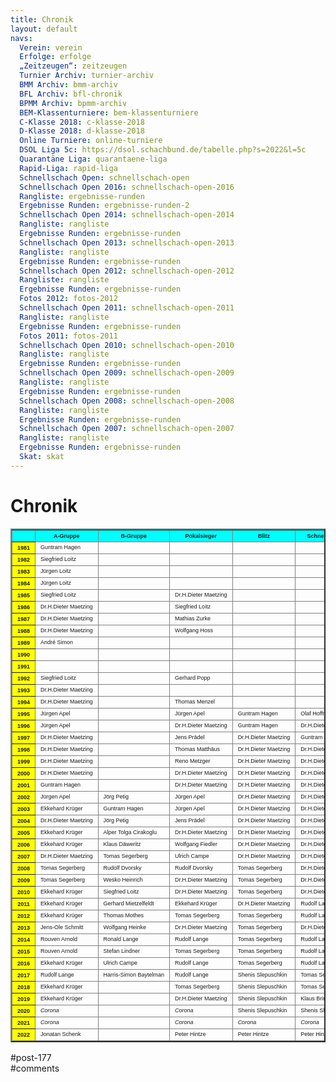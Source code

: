 ```yaml
---
title: Chronik 
layout: default
navs:
  Verein: verein
  Erfolge: erfolge
  „Zeitzeugen“: zeitzeugen
  Turnier Archiv: turnier-archiv
  BMM Archiv: bmm-archiv
  BFL Archiv: bfl-chronik
  BPMM Archiv: bpmm-archiv
  BEM-Klassenturniere: bem-klassenturniere
  C-Klasse 2018: c-klasse-2018
  D-Klasse 2018: d-klasse-2018
  Online Turniere: online-turniere
  DSOL Liga 5c: https://dsol.schachbund.de/tabelle.php?s=2022&l=5c
  Quarantäne Liga: quarantaene-liga
  Rapid-Liga: rapid-liga
  Schnellschach Open: schnellschach-open
  Schnellschach Open 2016: schnellschach-open-2016
  Rangliste: ergebnisse-runden
  Ergebnisse Runden: ergebnisse-runden-2
  Schnellschach Open 2014: schnellschach-open-2014
  Rangliste: rangliste
  Ergebnisse Runden: ergebnisse-runden
  Schnellschach Open 2013: schnellschach-open-2013
  Rangliste: rangliste
  Ergebnisse Runden: ergebnisse-runden
  Schnellschach Open 2012: schnellschach-open-2012
  Rangliste: rangliste
  Ergebnisse Runden: ergebnisse-runden
  Fotos 2012: fotos-2012
  Schnellschach Open 2011: schnellschach-open-2011
  Rangliste: rangliste
  Ergebnisse Runden: ergebnisse-runden
  Fotos 2011: fotos-2011
  Schnellschach Open 2010: schnellschach-open-2010
  Rangliste: rangliste
  Ergebnisse Runden: ergebnisse-runden
  Schnellschach Open 2009: schnellschach-open-2009
  Rangliste: rangliste
  Ergebnisse Runden: ergebnisse-runden
  Schnellschach Open 2008: schnellschach-open-2008
  Rangliste: rangliste
  Ergebnisse Runden: ergebnisse-runden
  Schnellschach Open 2007: schnellschach-open-2007
  Rangliste: rangliste
  Ergebnisse Runden: ergebnisse-runden
  Skat: skat
---
```

<div class="post-177 page type-page status-publish hentry" id="post-177">
<h1 class="entry-title">Chronik</h1>
<div class="entry-content">
<table border="2" class="clean bmmarchiv">
<thead>
<tr>
<th bgcolor="#00FFFF"></th>
<th bgcolor="#00FFFF"><span style="font-family: Arial; font-size: xx-small;">A-Gruppe</span></th>
<th bgcolor="#00FFFF"><span style="font-family: Arial; font-size: xx-small;">B-Gruppe</span></th>
<th bgcolor="#00FFFF"><span style="font-family: Arial; font-size: xx-small;">Pokalsieger</span></th>
<th bgcolor="#00FFFF"><span style="font-family: Arial; font-size: xx-small;">Blitz</span></th>
<th bgcolor="#00FFFF"><span style="font-family: Arial; font-size: xx-small;">Schnellschach</span></th>
<th bgcolor="#00FFFF"><span style="font-family: Arial; font-size: xx-small;">Weihnachtsturnier</span></th>
</tr>
<tr>
<th bgcolor="#FFFF00"><span style="font-family: Arial; font-size: xx-small;">1981</span></th>
<td><span style="font-family: Arial; font-size: xx-small;">Guntram Hagen</span></td>
<td></td>
<td></td>
<td></td>
<td></td>
<td></td>
</tr>
<tr>
<th bgcolor="#FFFF00"><span style="font-family: Arial; font-size: xx-small;">1982</span></th>
<td><span style="font-family: Arial; font-size: xx-small;">Siegfried Loitz</span></td>
<td></td>
<td></td>
<td></td>
<td></td>
<td></td>
</tr>
<tr>
<th bgcolor="#FFFF00"><span style="font-family: Arial; font-size: xx-small;">1983</span></th>
<td><span style="font-family: Arial; font-size: xx-small;">Jürgen Loitz</span></td>
<td></td>
<td></td>
<td></td>
<td></td>
<td></td>
</tr>
<tr>
<th bgcolor="#FFFF00"><span style="font-family: Arial; font-size: xx-small;">1984</span></th>
<td><span style="font-family: Arial; font-size: xx-small;">Jürgen Loitz</span></td>
<td></td>
<td></td>
<td></td>
<td></td>
<td></td>
</tr>
<tr>
<th bgcolor="#FFFF00"><span style="font-family: Arial; font-size: xx-small;">1985</span></th>
<td><span style="font-family: Arial; font-size: xx-small;">Siegfried Loitz</span></td>
<td></td>
<td><span style="font-family: Arial; font-size: xx-small;">Dr.H.Dieter Maetzing</span></td>
<td></td>
<td></td>
<td></td>
</tr>
<tr>
<th bgcolor="#FFFF00"><span style="font-family: Arial; font-size: xx-small;">1986</span></th>
<td><span style="font-family: Arial; font-size: xx-small;">Dr.H.Dieter Maetzing</span></td>
<td></td>
<td><span style="font-family: Arial; font-size: xx-small;">Siegfried Loitz</span></td>
<td></td>
<td></td>
<td></td>
</tr>
<tr>
<th bgcolor="#FFFF00"><span style="font-family: Arial; font-size: xx-small;">1987</span></th>
<td><span style="font-family: Arial; font-size: xx-small;">Dr.H.Dieter Maetzing</span></td>
<td></td>
<td><span style="font-family: Arial; font-size: xx-small;">Mathias Zurke</span></td>
<td></td>
<td></td>
<td></td>
</tr>
<tr>
<th bgcolor="#FFFF00"><span style="font-family: Arial; font-size: xx-small;">1988</span></th>
<td><span style="font-family: Arial; font-size: xx-small;">Dr.H.Dieter Maetzing</span></td>
<td></td>
<td><span style="font-family: Arial; font-size: xx-small;">Wolfgang Hoss</span></td>
<td></td>
<td></td>
<td></td>
</tr>
<tr>
<th bgcolor="#FFFF00"><span style="font-family: Arial; font-size: xx-small;">1989</span></th>
<td><span style="font-family: Arial; font-size: xx-small;">André Simon</span></td>
<td></td>
<td></td>
<td></td>
<td></td>
<td></td>
</tr>
<tr>
<th bgcolor="#FFFF00"><span style="font-family: Arial; font-size: xx-small;">1990</span></th>
<td></td>
<td></td>
<td></td>
<td></td>
<td></td>
<td></td>
</tr>
<tr>
<th bgcolor="#FFFF00"><span style="font-family: Arial; font-size: xx-small;">1991</span></th>
<td></td>
<td></td>
<td></td>
<td></td>
<td></td>
<td><span style="font-family: Arial; font-size: xx-small;">André Simon</span></td>
</tr>
<tr>
<th bgcolor="#FFFF00"><span style="font-family: Arial; font-size: xx-small;">1992</span></th>
<td><span style="font-family: Arial; font-size: xx-small;">Siegfried Loitz</span></td>
<td></td>
<td><span style="font-family: Arial; font-size: xx-small;">Gerhard Popp</span></td>
<td></td>
<td></td>
<td><span style="font-family: Arial; font-size: xx-small;">Manfred Smala</span></td>
</tr>
<tr>
<th bgcolor="#FFFF00"><span style="font-family: Arial; font-size: xx-small;">1993</span></th>
<td><span style="font-family: Arial; font-size: xx-small;">Dr.H.Dieter Maetzing</span></td>
<td></td>
<td></td>
<td></td>
<td></td>
<td><span style="font-family: Arial; font-size: xx-small;">Dr.H.Dieter Maetzing</span></td>
</tr>
<tr>
<th bgcolor="#FFFF00"><span style="font-family: Arial; font-size: xx-small;">1994</span></th>
<td><span style="font-family: Arial; font-size: xx-small;">Dr.H.Dieter Maetzing</span></td>
<td></td>
<td><span style="font-family: Arial; font-size: xx-small;">Thomas Menzel</span></td>
<td></td>
<td></td>
<td><span style="font-family: Arial; font-size: xx-small;">Dr.H.Dieter Maetzing</span></td>
</tr>
<tr>
<th bgcolor="#FFFF00"><span style="font-family: Arial; font-size: xx-small;">1995</span></th>
<td><span style="font-family: Arial; font-size: xx-small;">Jürgen Apel</span></td>
<td></td>
<td><span style="font-family: Arial; font-size: xx-small;">Jürgen Apel</span></td>
<td><span style="font-family: Arial; font-size: xx-small;">Guntram Hagen</span></td>
<td><span style="font-family: Arial; font-size: xx-small;">Olaf Hoffmann</span></td>
<td><span style="font-family: Arial; font-size: xx-small;">Jürgen Apel</span></td>
</tr>
<tr>
<th bgcolor="#FFFF00"><span style="font-family: Arial; font-size: xx-small;">1996</span></th>
<td><span style="font-family: Arial; font-size: xx-small;">Jürgen Apel</span></td>
<td></td>
<td><span style="font-family: Arial; font-size: xx-small;">Dr.H.Dieter Maetzing</span></td>
<td><span style="font-family: Arial; font-size: xx-small;">Guntram Hagen</span></td>
<td><span style="font-family: Arial; font-size: xx-small;">Dr.H.Dieter Maetzing</span></td>
<td><span style="font-family: Arial; font-size: xx-small;">Dr.H.Dieter Maetzing</span></td>
</tr>
<tr>
<th bgcolor="#FFFF00"><span style="font-family: Arial; font-size: xx-small;">1997</span></th>
<td><span style="font-family: Arial; font-size: xx-small;">Dr.H.Dieter Maetzing</span></td>
<td></td>
<td><span style="font-family: Arial; font-size: xx-small;">Jens Prädel</span></td>
<td><span style="font-family: Arial; font-size: xx-small;">Dr.H.Dieter Maetzing</span></td>
<td><span style="font-family: Arial; font-size: xx-small;">Guntram Hagen</span></td>
<td><span style="font-family: Arial; font-size: xx-small;">Jörn Klinckmann</span></td>
</tr>
<tr>
<th bgcolor="#FFFF00"><span style="font-family: Arial; font-size: xx-small;">1998</span></th>
<td nowrap="nowrap"><span style="font-family: Arial; font-size: xx-small;">Dr.H.Dieter Maetzing</span></td>
<td></td>
<td nowrap="nowrap"><span style="font-family: Arial; font-size: xx-small;">Thomas Matthäus</span></td>
<td nowrap="nowrap"><span style="font-family: Arial; font-size: xx-small;">Dr.H.Dieter Maetzing</span></td>
<td nowrap="nowrap"><span style="font-family: Arial; font-size: xx-small;">Dr.H.Dieter Maetzing</span></td>
<td nowrap="nowrap"><span style="font-family: Arial; font-size: xx-small;">Dr.H.Dieter Maetzing</span></td>
</tr>
<tr>
<th bgcolor="#FFFF00"><span style="font-family: Arial; font-size: xx-small;">1999</span></th>
<td><span style="font-family: Arial; font-size: xx-small;">Dr.H.Dieter Maetzing</span></td>
<td></td>
<td nowrap="nowrap"><span style="font-family: Arial; font-size: xx-small;">Reno Metzger</span></td>
<td nowrap="nowrap"><span style="font-family: Arial; font-size: xx-small;">Dr.H.Dieter Maetzing</span></td>
<td nowrap="nowrap"><span style="font-family: Arial; font-size: xx-small;">Dr.H.Dieter Maetzing</span></td>
<td><span style="font-family: Arial; font-size: xx-small;">Jürgen Krug</span></td>
</tr>
<tr>
<th bgcolor="#FFFF00"><span style="font-family: Arial; font-size: xx-small;">2000</span></th>
<td><span style="font-family: Arial; font-size: xx-small;">Dr.H.Dieter Maetzing</span></td>
<td></td>
<td nowrap="nowrap"><span style="font-family: Arial; font-size: xx-small;">Dr.H.Dieter Maetzing</span></td>
<td nowrap="nowrap"><span style="font-family: Arial; font-size: xx-small;">Dr.H.Dieter Maetzing</span></td>
<td nowrap="nowrap"><span style="font-family: Arial; font-size: xx-small;">Dr.H.Dieter Maetzing</span></td>
<td nowrap="nowrap"><span style="font-family: Arial; font-size: xx-small;">Dr.H.Dieter Maetzing</span></td>
</tr>
<tr>
<th bgcolor="#FFFF00"><span style="font-family: Arial; font-size: xx-small;">2001</span></th>
<td><span style="font-family: Arial; font-size: xx-small;">Guntram Hagen</span></td>
<td></td>
<td><span style="font-family: Arial; font-size: xx-small;">Dr.H.Dieter Maetzing</span></td>
<td><span style="font-family: Arial; font-size: xx-small;">Dr.H.Dieter Maetzing</span></td>
<td><span style="font-family: Arial; font-size: xx-small;">Dr.H.Dieter Maetzing</span></td>
<td><span style="font-family: Arial; font-size: xx-small;">Wesko Heinrich</span></td>
</tr>
<tr>
<th bgcolor="#FFFF00"><span style="font-family: Arial; font-size: xx-small;">2002</span></th>
<td><span style="font-family: Arial; font-size: xx-small;">Jürgen Apel</span></td>
<td><span style="font-family: Arial; font-size: xx-small;">Jörg Petig</span></td>
<td><span style="font-family: Arial; font-size: xx-small;">Jürgen Apel</span></td>
<td><span style="font-family: Arial; font-size: xx-small;">Dr.H.Dieter Maetzing</span></td>
<td><span style="font-family: Arial; font-size: xx-small;">Dr.H.Dieter Maetzing</span></td>
<td></td>
</tr>
<tr>
<th bgcolor="#FFFF00"><span style="font-family: Arial; font-size: xx-small;">2003</span></th>
<td><span style="font-family: Arial; font-size: xx-small;">Ekkehard Krüger</span></td>
<td><span style="font-family: Arial; font-size: xx-small;">Guntram Hagen</span></td>
<td><span style="font-family: Arial; font-size: xx-small;">Jürgen Apel</span></td>
<td><span style="font-family: Arial; font-size: xx-small;">Dr.H.Dieter Maetzing</span></td>
<td><span style="font-family: Arial; font-size: xx-small;">Dr.H.Dieter Maetzing</span></td>
<td></td>
</tr>
<tr>
<th bgcolor="#FFFF00"><span style="font-family: Arial; font-size: xx-small;">2004</span></th>
<td><span style="font-family: Arial; font-size: xx-small;">Dr.H.Dieter Maetzing</span></td>
<td><span style="font-family: Arial; font-size: xx-small;">Jörg Petig</span></td>
<td><span style="font-family: Arial; font-size: xx-small;">Jens Prädel</span></td>
<td><span style="font-family: Arial; font-size: xx-small;">Dr.H.Dieter Maetzing</span></td>
<td><span style="font-family: Arial; font-size: xx-small;">Dr.H.Dieter Maetzing</span></td>
<td><span style="font-family: Arial; font-size: xx-small;">Thorsten Kuhn</span></td>
</tr>
<tr>
<th bgcolor="#FFFF00"><span style="font-family: Arial; font-size: xx-small;">2005</span></th>
<td nowrap="nowrap"><span style="font-family: Arial; font-size: xx-small;">Ekkehard Krüger</span></td>
<td nowrap="nowrap"><span style="font-family: Arial; font-size: xx-small;">Alper Tolga Cirakoglu</span></td>
<td nowrap="nowrap"><span style="font-family: Arial; font-size: xx-small;">Dr.H.Dieter Maetzing</span></td>
<td nowrap="nowrap"><span style="font-family: Arial; font-size: xx-small;">Dr.H.Dieter Maetzing</span></td>
<td nowrap="nowrap"><span style="font-family: Arial; font-size: xx-small;">Dr.H.Dieter Maetzing</span></td>
<td nowrap="nowrap"><span style="font-family: Arial; font-size: xx-small;">Rudolf Dvorsky</span></td>
</tr>
<tr>
<th bgcolor="#FFFF00"><span style="font-family: Arial; font-size: xx-small;">2006</span></th>
<td nowrap="nowrap"><span style="font-family: Arial; font-size: xx-small;">Ekkehard Krüger</span></td>
<td nowrap="nowrap"><span style="font-family: Arial; font-size: xx-small;">Klaus Däweritz</span></td>
<td nowrap="nowrap"><span style="font-family: Arial; font-size: xx-small;">Wolfgang Fiedler</span></td>
<td nowrap="nowrap"><span style="font-family: Arial; font-size: xx-small;">Dr.H.Dieter Maetzing</span></td>
<td nowrap="nowrap"><span style="font-family: Arial; font-size: xx-small;">Dr.H.Dieter Maetzing</span></td>
<td nowrap="nowrap"><span style="font-family: Arial; font-size: xx-small;">Jörg Petig</span></td>
</tr>
<tr>
<th bgcolor="#FFFF00"><span style="font-family: Arial; font-size: xx-small;">2007</span></th>
<td nowrap="nowrap"><span style="font-family: Arial; font-size: xx-small;">Dr.H.Dieter Maetzing</span></td>
<td nowrap="nowrap"><span style="font-family: Arial; font-size: xx-small;">Tomas Segerberg</span></td>
<td nowrap="nowrap"><span style="font-family: Arial; font-size: xx-small;">Ulrich Campe</span></td>
<td nowrap="nowrap"><span style="font-family: Arial; font-size: xx-small;">Dr.H.Dieter Maetzing</span></td>
<td nowrap="nowrap"><span style="font-family: Arial; font-size: xx-small;">Dr.H.Dieter Maetzing</span></td>
<td nowrap="nowrap"><span style="font-family: Arial; font-size: xx-small;">Ekkehard Krüger</span></td>
</tr>
<tr>
<th bgcolor="#FFFF00"><span style="font-family: Arial; font-size: xx-small;">2008</span></th>
<td nowrap="nowrap"><span style="font-family: Arial; font-size: xx-small;">Tomas Segerberg</span></td>
<td nowrap="nowrap"><span style="font-family: Arial; font-size: xx-small;">Rudolf Dvorsky</span></td>
<td nowrap="nowrap"><span style="font-family: Arial; font-size: xx-small;">Rudolf Dvorsky</span></td>
<td nowrap="nowrap"><span style="font-family: Arial; font-size: xx-small;">Tomas Segerberg</span></td>
<td nowrap="nowrap"><span style="font-family: Arial; font-size: xx-small;">Dr.H.Dieter Maetzing</span></td>
<td nowrap="nowrap"><span style="font-family: Arial; font-size: xx-small;">Dr.H.Dieter Maetzing</span></td>
</tr>
<tr>
<th bgcolor="#FFFF00"><span style="font-family: Arial; font-size: xx-small;">2009</span></th>
<td nowrap="nowrap"><span style="font-family: Arial; font-size: xx-small;">Tomas Segerberg</span></td>
<td nowrap="nowrap"><span style="font-family: Arial; font-size: xx-small;">Wesko Heinrich</span></td>
<td nowrap="nowrap"><span style="font-family: Arial; font-size: xx-small;">Dr.H.Dieter Maetzing</span></td>
<td nowrap="nowrap"><span style="font-family: Arial; font-size: xx-small;">Tomas Segerberg</span></td>
<td nowrap="nowrap"><span style="font-family: Arial; font-size: xx-small;">Dr.H.Dieter Maetzing</span></td>
<td nowrap="nowrap"><span style="font-family: Arial; font-size: xx-small;">Alexander Kreisel</span></td>
</tr>
<tr>
<th bgcolor="#FFFF00"><span style="font-family: Arial; font-size: xx-small;">2010</span></th>
<td nowrap="nowrap"><span style="font-family: Arial; font-size: xx-small;">Ekkehard Krüger</span></td>
<td nowrap="nowrap"><span style="font-family: Arial; font-size: xx-small;">Siegfried Loitz</span></td>
<td nowrap="nowrap"><span style="font-family: Arial; font-size: xx-small;">Dr.H.Dieter Maetzing</span></td>
<td nowrap="nowrap"><span style="font-family: Arial; font-size: xx-small;">Tomas Segerberg</span></td>
<td nowrap="nowrap"><span style="font-family: Arial; font-size: xx-small;">Dr.H.Dieter Maetzing</span></td>
<td nowrap="nowrap"><span style="font-family: Arial; font-size: xx-small;">Jens-Ole Schmitt</span></td>
</tr>
<tr>
<th bgcolor="#FFFF00"><span style="font-family: Arial; font-size: xx-small;">2011</span></th>
<td nowrap="nowrap"><span style="font-family: Arial; font-size: xx-small;">Ekkehard Krüger</span></td>
<td nowrap="nowrap"><span style="font-family: Arial; font-size: xx-small;">Gerhard Mietzelfeldt</span></td>
<td nowrap="nowrap"><span style="font-family: Arial; font-size: xx-small;">Ekkehard Krüger</span></td>
<td nowrap="nowrap"><span style="font-family: Arial; font-size: xx-small;">Dr.H.Dieter Maetzing</span></td>
<td nowrap="nowrap"><span style="font-family: Arial; font-size: xx-small;">Rudolf Lange</span></td>
<td nowrap="nowrap"><span style="font-family: Arial; font-size: xx-small;">Wesko Heinrich</span></td>
</tr>
<tr>
<th bgcolor="#FFFF00"><span style="font-family: Arial; font-size: xx-small;">2012</span></th>
<td nowrap="nowrap"><span style="font-family: Arial; font-size: xx-small;">Ekkehard Krüger</span></td>
<td nowrap="nowrap"><span style="font-family: Arial; font-size: xx-small;">Thomas Mothes</span></td>
<td nowrap="nowrap"><span style="font-family: Arial; font-size: xx-small;">Tomas Segerberg</span></td>
<td nowrap="nowrap"><span style="font-family: Arial; font-size: xx-small;">Tomas Segerberg</span></td>
<td nowrap="nowrap"><span style="font-family: Arial; font-size: xx-small;">Rudolf Lange</span></td>
<td nowrap="nowrap"><span style="font-family: Arial; font-size: xx-small;">Rudolf Lange</span></td>
</tr>
<tr>
<th bgcolor="#FFFF00"><span style="font-family: Arial; font-size: xx-small;">2013</span></th>
<td nowrap="nowrap"><span style="font-family: Arial; font-size: xx-small;">Jens-Ole Schmitt</span></td>
<td nowrap="nowrap"><span style="font-family: Arial; font-size: xx-small;">Wolfgang Heinke</span></td>
<td nowrap="nowrap"><span style="font-family: Arial; font-size: xx-small;">Dr.H.Dieter Maetzing</span></td>
<td nowrap="nowrap"><span style="font-family: Arial; font-size: xx-small;">Tomas Segerberg</span></td>
<td nowrap="nowrap"><span style="font-family: Arial; font-size: xx-small;">Dr.H.Dieter Maetzing</span></td>
<td nowrap="nowrap"><span style="font-family: Arial; font-size: xx-small;">Wolfgang Heinke</span></td>
</tr>
<tr>
<th bgcolor="#FFFF00"><span style="font-family: Arial; font-size: xx-small;">2014</span></th>
<td nowrap="nowrap"><span style="font-family: Arial; font-size: xx-small;">Rouven Arnold</span></td>
<td nowrap="nowrap"><span style="font-family: Arial; font-size: xx-small;">Ronald Lange</span></td>
<td nowrap="nowrap"><span style="font-family: Arial; font-size: xx-small;">Rudolf Lange</span></td>
<td nowrap="nowrap"><span style="font-family: Arial; font-size: xx-small;">Tomas Segerberg</span></td>
<td nowrap="nowrap"><span style="font-family: Arial; font-size: xx-small;">Rudolf Lange</span></td>
<td nowrap="nowrap"><span style="font-family: Arial; font-size: xx-small;">Rouven Arnold</span></td>
</tr>
<tr>
<th bgcolor="#FFFF00"><span style="font-family: Arial; font-size: xx-small;">2015</span></th>
<td nowrap="nowrap"><span style="font-family: Arial; font-size: xx-small;">Rouven Arnold</span></td>
<td nowrap="nowrap"><span style="font-family: Arial; font-size: xx-small;">Stefan Lindner</span></td>
<td nowrap="nowrap"><span style="font-family: Arial; font-size: xx-small;">Tomas Segerberg</span></td>
<td nowrap="nowrap"><span style="font-family: Arial; font-size: xx-small;">Tomas Segerberg</span></td>
<td nowrap="nowrap"><span style="font-family: Arial; font-size: xx-small;">Rudolf Lange</span></td>
<td nowrap="nowrap"><span style="font-family: Arial; font-size: xx-small;">Dr.H.Dieter Maetzing</span></td>
</tr>
<tr>
<th bgcolor="#FFFF00"><span style="font-family: Arial; font-size: xx-small;">2016</span></th>
<td nowrap="nowrap"><span style="font-family: Arial; font-size: xx-small;">Ekkehard Krüger</span></td>
<td nowrap="nowrap"><span style="font-family: Arial; font-size: xx-small;">Ulrich Campe</span></td>
<td nowrap="nowrap"><span style="font-family: Arial; font-size: xx-small;">Rudolf Lange</span></td>
<td nowrap="nowrap"><span style="font-family: Arial; font-size: xx-small;">Tomas Segerberg</span></td>
<td nowrap="nowrap"><span style="font-family: Arial; font-size: xx-small;">Rudolf Lange</span></td>
<td nowrap="nowrap"><span style="font-family: Arial; font-size: xx-small;">Rudolf Lange</span></td>
</tr>
<tr>
<th bgcolor="#FFFF00"><span style="font-family: Arial; font-size: xx-small;">2017</span></th>
<td nowrap="nowrap"><span style="font-family: Arial; font-size: xx-small;">Rudolf Lange</span></td>
<td nowrap="nowrap"><span style="font-family: Arial; font-size: xx-small;">Harris-Simon Baytelman</span></td>
<td nowrap="nowrap"><span style="font-family: Arial; font-size: xx-small;">Rudolf Lange</span></td>
<td nowrap="nowrap"><span style="font-family: Arial; font-size: xx-small;">Shenis Slepuschkin</span></td>
<td nowrap="nowrap"><span style="font-family: Arial; font-size: xx-small;">Tomas Segerberg</span></td>
<td nowrap="nowrap"><span style="font-family: Arial; font-size: xx-small;">Rudolf Lange</span></td>
</tr>
<tr>
<th bgcolor="#FFFF00"><span style="font-family: Arial; font-size: xx-small;">2018</span></th>
<td nowrap="nowrap"><span style="font-family: Arial; font-size: xx-small;">Ekkehard Krüger</span></td>
<td nowrap="nowrap"></td>
<td nowrap="nowrap"><span style="font-family: Arial; font-size: xx-small;">Tomas Segerberg</span></td>
<td nowrap="nowrap"><span style="font-family: Arial; font-size: xx-small;">Shenis Slepuschkin</span></td>
<td nowrap="nowrap"><span style="font-family: Arial; font-size: xx-small;">Tomas Segerberg</span></td>
<td nowrap="nowrap"><span style="font-family: Arial; font-size: xx-small;">Peter Hintze</span></td>
</tr>
<tr>
<th bgcolor="#FFFF00"><span style="font-family: Arial; font-size: xx-small;">2019</span></th>
<td nowrap="nowrap"><span style="font-family: Arial; font-size: xx-small;">Ekkehard Krüger</span></td>
<td nowrap="nowrap"></td>
<td nowrap="nowrap"><span style="font-family: Arial; font-size: xx-small;">Dr.H.Dieter Maetzing</span></td>
<td nowrap="nowrap"><span style="font-family: Arial; font-size: xx-small;">Shenis Slepuschkin</span></td>
<td nowrap="nowrap"><span style="font-family: Arial; font-size: xx-small;">Klaus Brinckmann</span></td>
<td nowrap="nowrap"><span style="font-family: Arial; font-size: xx-small;">Shenis Slepuschkin</span></td>
</tr>
<tr>
<th bgcolor="#FFFF00"><span style="font-family: Arial; font-size: xx-small;">2020</span></th>
<td nowrap="nowrap"><span style="font-family: Arial; font-size: xx-small;"><i>Corona</i></span></td>
<td nowrap="nowrap"></td>
<td nowrap="nowrap"><span style="font-family: Arial; font-size: xx-small;"><i>Corona</i></span></td>
<td nowrap="nowrap"><span style="font-family: Arial; font-size: xx-small;">Shenis Slepuschkin</span></td>
<td nowrap="nowrap"><span style="font-family: Arial; font-size: xx-small;">Shenis Slepuschkin</span></td>
<td nowrap="nowrap"><span style="font-family: Arial; font-size: xx-small;"><i>Corona</i></span></td>
</tr>
<tr>
<th bgcolor="#FFFF00"><span style="font-family: Arial; font-size: xx-small;">2021</span></th>
<td nowrap="nowrap"><span style="font-family: Arial; font-size: xx-small;"><i>Corona</i></span></td>
<td nowrap="nowrap"></td>
<td nowrap="nowrap"><span style="font-family: Arial; font-size: xx-small;"><i>Corona</i></span></td>
<td nowrap="nowrap"><span style="font-family: Arial; font-size: xx-small;"><i>Corona</i></span></td>
<td nowrap="nowrap"><span style="font-family: Arial; font-size: xx-small;"><i>Corona</i></span></td>
<td nowrap="nowrap"><span style="font-family: Arial; font-size: xx-small;"><i>Corona</i></span></td>
</tr>
<tr>
<th bgcolor="#FFFF00"><span style="font-family: Arial; font-size: xx-small;">2022</span></th>
<td nowrap="nowrap"><span style="font-family: Arial; font-size: xx-small;">Jonatan Schenk</span></td>
<td nowrap="nowrap"></td>
<td nowrap="nowrap"><span style="font-family: Arial; font-size: xx-small;">Peter Hintze</span></td>
<td nowrap="nowrap"><span style="font-family: Arial; font-size: xx-small;">Peter Hintze</span></td>
<td nowrap="nowrap"><span style="font-family: Arial; font-size: xx-small;">Peter Hintze</span></td>
<td nowrap="nowrap"></td>
</tr>
</thead>
</table>
</div><!-- .entry-content -->
</div> #post-177 
<div id="comments">
</div> #comments 
